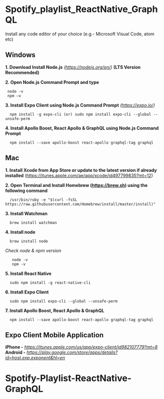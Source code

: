# Spotify_playlist_ReactNative_GraphQL

Install any code editor of your choice (e.g.- Microsoft Visual Code, atom etc)


## Windows
**1. Download Install Node.js** *(https://nodejs.org/en/)* **(LTS Version Recommended)** <br/>

**2. Open Node.js Command Prompt and type**
```
 node -v
 npm –v
``` 
**3. Install Expo Client using Node.js Command Prompt** *(https://expo.io/)*
```
  npm install -g expo-cli (or) sudo npm install expo-cli --global --unsafe-perm
```  
**4. Install Apollo Boost, React Apollo & GraphQL using Node.js Command Prompt**
```
  npm install --save apollo-boost react-apollo graphql-tag graphql
```


## Mac
**1. Install Xcode from App Store or update to the latest version if already installed** (https://itunes.apple.com/ae/app/xcode/id497799835?mt=12)

**2. Open Terminal and Install Homebrew (https://brew.sh) using the following command**
```
  /usr/bin/ruby -e "$(curl -fsSL https://raw.githubusercontent.com/Homebrew/install/master/install)"
```
**3. Install Watchman**
```
  brew install watchman
```
**4. Install node**
```
  brew install node
```
 *Check node & npm version*
 ```
    node -v
    npm -v
 ```
**5. Install React Native**
```
  sudo npm install -g react-native-cli
```
**6. Install Expo Client**
```
  sudo npm install expo-cli --global --unsafe-perm
```
**7. Install Apollo Boost, React Apollo & GraphQL**
```
  npm install --save apollo-boost react-apollo graphql-tag graphql
```



## Expo Client Mobile Application
**iPhone -** *https://itunes.apple.com/us/app/expo-client/id982107779?mt=8* <br/>
**Android -** *https://play.google.com/store/apps/details?id=host.exp.exponent&hl=en*
# Spotify-Playlist-ReactNative-GraphQL
